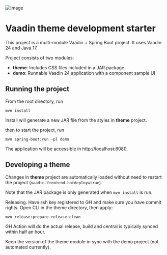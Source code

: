 ![image](https://github.com/juuso-vaadin/theme-development-starter/assets/19607782/a753aad5-8f41-4290-ae02-137c51b97b24)


# Vaadin theme development starter

This project is a multi-module Vaadin + Spring Boot project. It uses Vaadin 24 and Java 17.

Project consists of two modules:

<ul>
  <li><strong>theme</strong>: Includes CSS files included in a JAR package</li>
  <li><strong>demo</strong>: Runnable Vaadin 24 application with a component sample UI</li>
</ul>

## Running the project

From the root directory, run
```terminal
mvn install
```

Install will generate a new JAR file from the styles in **theme** project.

then to start the project, run
```terminal
mvn spring-boot:run -pl demo
```

The application will be accessible in http://localhost:8080.

## Developing a theme

Changes in **theme** project are automatically loaded without need to restart the project (`vaadin.frontend.hotdeploy=true`).

Note that the JAR package is only generated when `mvn install` is run.

Releasing. Have ssh key registered to GH and make sure you have commit rights. Open CLI in the theme directory, then apply:

    mvn release:prepare release:clean

GH Action will do the actual release, build and central is typically synced within half an hour.

Keep the version of the theme module in sync with the demo project (not automated currently).
